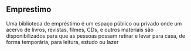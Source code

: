 ## Emprestimo
Uma biblioteca de empréstimo é um espaço público ou privado onde um acervo de livros, revistas, filmes, CDs, e outros materiais são disponibilizados para que as pessoas possam retirar e levar para casa, de forma temporária, para leitura, estudo ou lazer

